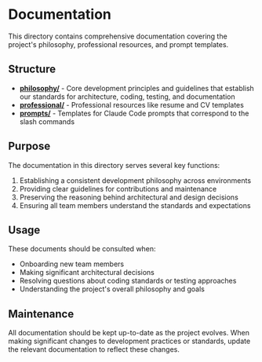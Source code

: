 # Documentation

This directory contains comprehensive documentation covering the project's philosophy, professional resources, and prompt templates.

## Structure

- **[philosophy/](philosophy/)** - Core development principles and guidelines that establish our standards for architecture, coding, testing, and documentation
- **[professional/](professional/)** - Professional resources like resume and CV templates
- **[prompts/](prompts/)** - Templates for Claude Code prompts that correspond to the slash commands

## Purpose

The documentation in this directory serves several key functions:

1. Establishing a consistent development philosophy across environments
2. Providing clear guidelines for contributions and maintenance
3. Preserving the reasoning behind architectural and design decisions
4. Ensuring all team members understand the standards and expectations

## Usage

These documents should be consulted when:

- Onboarding new team members
- Making significant architectural decisions
- Resolving questions about coding standards or testing approaches
- Understanding the project's overall philosophy and goals

## Maintenance

All documentation should be kept up-to-date as the project evolves. When making significant changes to development practices or standards, update the relevant documentation to reflect these changes.